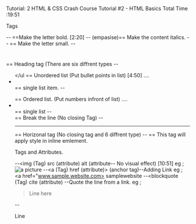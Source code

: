 Tutorial: 2
HTML & CSS Crash Course Tutorial #2 - HTML Basics
Total Time :19:51

Tags

--<strong> </strong> ==Make the letter bold. [2:20]
--<em> </em> (empasise)== Make the content italics.
--<small> </small> == Make the letter small.
--<h1> </h1> == Heading tag (There are six diffrent types
--<ul> </ul == Unordered list (Put bullet points in list) [4:50]
....<li> </li> == single list item.
--<ol> </ol> == Ordered list. (Put numbers infront of list)
....<li> </li> == single list
--<br> == Break the line (No closing Tag)
--<hr> == Horizonal tag (No closing tag and 6 diffrent type)
--<span> </span> == This tag will apply style in inline emlement.

Tags and Attributes.

--<img (Tag) src (attribute) alt (attribute-- No visual effect) [10:51]
   eg ; <img src="image.png" alt="a picture">
--<a (Tag) href (attribute)> </a> (anchor tag)--Adding Link
   eg ; <a href="www.sample.website.com> samplewebsite </a>
--<blockquote (Tag) cite (attribute) --Quote the line from a link.
   eg ; <blockquote cite="Website"> Line here </blockquote>
--<p style="organge"> Line </p>

